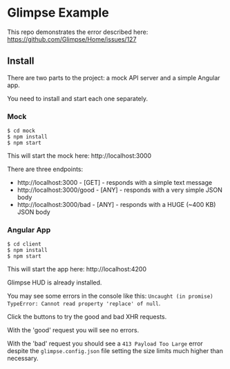 # Glimpse Example

This repo demonstrates the error described here: https://github.com/Glimpse/Home/issues/127

## Install

There are two parts to the project: a mock API server and a simple Angular app.

You need to install and start each one separately.

### Mock

    $ cd mock
    $ npm install
    $ npm start

This will start the mock here: http://localhost:3000

There are three endpoints:

 - http://localhost:3000 - [GET] - responds with a simple text message
 - http://localhost:3000/good - [ANY] - responds with a very simple JSON body 
 - http://localhost:3000/bad - [ANY] - responds with a HUGE (~400 KB) JSON body

### Angular App

    $ cd client
    $ npm install
    $ npm start

This will start the app here: http://localhost:4200

Glimpse HUD is already installed. 

You may see some errors in the console like this: `Uncaught (in promise) TypeError: Cannot read property 'replace' of null`.

Click the buttons to try the good and bad XHR requests.

With the 'good' request you will see no errors.

With the 'bad' request you should see a `413 Payload Too Large` error despite the `glimpse.config.json` file setting the size limits much higher than necessary.
